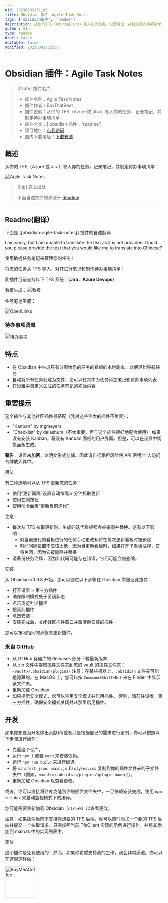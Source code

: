 ```yaml
---
uid: 20230803231105
title: Obsidian 插件：Agile Task Notes
tags: ['obsidian插件', 'readme']
description: 从你的TFS（Azure或Jira）导入你的任务，记录笔记，并制定待办事项清单！
author: AI
type: readme
draft: false
editable: false
modified: 20230803232536
---
```


# Obsidian 插件：Agile Task Notes

> [!Note] 插件名片
> - 插件名称：Agile Task Notes
> - 插件作者：BoxThatBeat
> - 插件说明：从你的 TFS（Azure 或 Jira）导入你的任务，记录笔记，并制定待办事项清单！
> - 插件分类：['obsidian 插件 ', 'readme']
> - 项目地址：[点我访问](https://github.com/BoxThatBeat/obsidian-agile-task-notes)
> - 国内下载地址：[下载安装](https://pkmer.cn/products/plugin/pluginMarket/?obsidian-agile-task-notes)

## 概述

从你的 TFS（Azure 或 Jira）导入你的任务，记录笔记，并制定待办事项清单！

![Agile Task Notes](https://cdn.pkmer.cn/covers/obsidian-agile-task-notes.gif!pkmer)

> [!tip] 原文出处
>
>下面自述文件的来源于 [Readme](https://ghproxy.net/https://raw.githubusercontent.com/BoxThatBeat/obsidian-agile-task-notes/master/README.md)
>

---

## Readme(翻译）

下面是 [[obsidian-agile-task-notes]] 插件的自述翻译

I am sorry, but I am unable to translate the text as it is not provided. Could you please provide the text that you would like me to translate into Chinese?

使用敏捷任务笔记来管理您的任务！

将您的任务从 TFS 导入，对其进行笔记和制作待办事项清单！

此插件目前支持以下 TFS 系统：{**Jira**，**Azure Devops**}

看板生成：![看板](https://user-images.githubusercontent.com/28713093/187089414-e6c6788c-d2e2-428f-bb8e-ed3c9edc21c5.gif)

任务笔记生成：

![OpenLinks](https://user-images.githubusercontent.com/28713093/187089532-7c4f665d-f5c3-4729-918f-8bdba97f4739.gif)

### 待办事项清单

![待办事项](https://user-images.githubusercontent.com/28713093/187089536-6789cd8f-e503-470f-a1bd-016d95df20bc.gif)

## 特点

- 在 Obsidian 中生成只有分配给您的任务的看板的本地副本，以便轻松导航任务
- 自动将所有任务创建为文件，您可以在其中为任务添加笔记和待办事项列表
- 在设置中自定义生成的任务笔记的初始内容

## 重要提示

这个插件与其他社区插件最搭配（我对这些伟大的插件不负责）：

- "Kanban" by mgmeyers
- "Checklist" by delashum（不太重要，但与这个插件很好地配合使用）
如果没有安装 Kanban，将没有 Kanban 面板的用户界面。但是，可以在设置中切换面板生成。

**警告**：设置**未加密**，以明文形式存储，因此请自行承担风险将 API 密钥/个人访问令牌放入其中。

用法

有三种选项可以从 TFS 更新您的任务：

- 使用“更新间隔”设置自动每隔 x 分钟抓取更新
- 使用左侧按钮
- 使用命令面板“更新当前迭代”

注意：

- 每次从 TFS 拉取更新时，生成的迭代看板都会被销毁并替换。这有以下影响：
	- 对当前迭代的看板进行的任何手动更改都将在每次更新看板时被删除
	- 时间间隔设置不应该太低，因为当更新看板时，如果打开了看板注释，它将关闭，因为它被删除并替换
- 请备份任务注释，因为此代码可能存在错误，它们可能会被删除。

安装

从 Obsidian v0.9.8 开始，您可以通过以下步骤在 Obsidian 中激活此插件：

- 打开设置 > 第三方插件
- 确保限制模式处于关闭状态
- 点击浏览社区插件
- 搜索此插件
- 点击安装
- 安装完成后，关闭社区插件窗口并激活新安装的插件

您可以按照相同的步骤来更新插件。

### 来自 GitHub

- 从 GitHub 存储库的 Releases 部分下载最新版本
- 从 zip 文件中提取插件文件夹到您的 vault 的插件文件夹：`<vault>/.obsidian/plugins/`
注意：在某些机器上，`.obsidian` 文件夹可能是隐藏的。在 MacOS 上，您可以按 `Command+Shift+Dot` 来在 Finder 中显示该文件夹。
- 重新加载 Obsidian
- 如果提示安全模式，您可以禁用安全模式并启用插件。
否则，请前往设置，第三方插件，确保安全模式关闭并从那里启用插件。

## 开发

如果你想要为开发做出贡献和/或者只是根据自己的需求进行定制，你可以按照以下步骤进行操作：

- 克隆这个仓库。
- 运行 `npm i` 或者 `yarn` 来安装依赖。
- 运行 `npm run build` 来进行编译。
- 将 `manifest.json`、`main.js` 和 `styles.css` 复制到你的插件文件夹的子文件夹中（例如，`<vault>/.obsidian/plugins/<plugin-name>/`）。
- 重新加载 Obsidian 以查看更改。

或者，你可以直接将仓库克隆到你的插件文件夹中，一旦依赖安装完成，使用 `npm run dev` 来启动监视模式下的编译。

你可能需要重新加载 Obsidian（`ctrl+R`）以查看更改。

注意：如果插件当前不支持你想要的 TFS 后端，你可以随时添加一个新的 TFS 后端并提交一个拉取请求。只需按照当前 TfsClient 实现的示例进行操作，并将其添加到 main.ts 中的实现列表中。

定价

这个插件是免费使用的！然而，如果你希望支持我的工作，我会非常感激。你可以在这里这样做：

[<img src="https://cdn.buymeacoffee.com/buttons/v2/default-green.png" alt="BuyMeACoffee" width="100">](https://www.buymeacoffee.com/BoxThatBeat)
